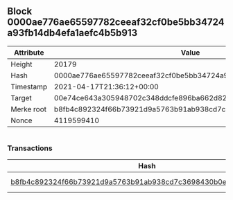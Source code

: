 ## Block 0000ae776ae65597782ceeaf32cf0be5bb34724a93fb14db4efa1aefc4b5b913

Attribute | Value
--- | ---
Height | 20179
Hash | 0000ae776ae65597782ceeaf32cf0be5bb34724a93fb14db4efa1aefc4b5b913
Timestamp | 2021-04-17T21:36:12+00:00
Target | 00e74ce643a305948702c348ddcfe896ba662d82c1a228faf4ad12250f07334e
Merke root | b8fb4c892324f66b73921d9a5763b91ab938cd7c3698430b0e21bd8fe4b2e0ef
Nonce | 4119599410

```

```

### Transactions

Hash | Amount
--- | ---
[b8fb4c892324f66b73921d9a5763b91ab938cd7c3698430b0e21bd8fe4b2e0ef](b8fb4c892324f66b73921d9a5763b91ab938cd7c3698430b0e21bd8fe4b2e0ef.md) | 10.00000000 SKEPTI 
